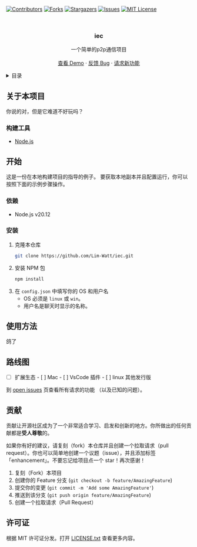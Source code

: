 <div id="top"></div>

[![Contributors][contributors-shield]][contributors-url]
[![Forks][forks-shield]][forks-url]
[![Stargazers][stars-shield]][stars-url]
[![Issues][issues-shield]][issues-url]
[![MIT License][license-shield]][license-url]

<!-- 项目 LOGO -->
<br />
<div align="center">

  <h3 align="center">iec</h3>

  <p align="center">
    一个简单的p2p通信项目
    <br />
    <br />
    <a href="https://github.com/Lim-Watt/iec">查看 Demo</a>
    ·
    <a href="https://github.com/Lim-Watt/iec/issues">反馈 Bug</a>
    ·
    <a href="https://github.com/Lim-Watt/iec/issues">请求新功能</a>
  </p>
</div>



<!-- 目录 -->
<details>
  <summary>目录</summary>
  <ol>
    <li>
      <a href="#关于本项目">关于本项目</a>
      <ul>
        <li><a href="#构建工具">构建工具</a></li>
      </ul>
    </li>
    <li>
      <a href="#开始">开始</a>
      <ul>
        <li><a href="#依赖">依赖</a></li>
        <li><a href="#安装">安装</a></li>
      </ul>
    </li>
    <li><a href="#使用方法">使用方法</a></li>
    <li><a href="#路线图">路线图</a></li>
    <li><a href="#贡献">贡献</a></li>
    <li><a href="#许可证">许可证</a></li>
    <li><a href="#联系我们">联系我们</a></li>
    <li><a href="#致谢">致谢</a></li>
  </ol>
</details>



<!-- 关于本项目 -->
## 关于本项目

你说的对，但是它难道不好玩吗？

### 构建工具

* [Node.js](https://nodejs.org/)

<!-- 开始 -->
## 开始

这是一份在本地构建项目的指导的例子。
要获取本地副本并且配置运行，你可以按照下面的示例步骤操作。

### 依赖

* Node.js v20.12

### 安装


1. 克隆本仓库
   ```sh
   git clone https://github.com/Lim-Watt/iec.git
   ```
3. 安装 NPM 包
   ```sh
   npm install
   ```
4. 在 `config.json` 中填写你的 OS 和用户名
   - OS 必须是 `linux` 或 `win`。
   - 用户名是聊天时显示的名称。

<!-- 使用方法 示例 -->
## 使用方法

鸽了

<!-- 路线图 -->
## 路线图

- [ ] 扩展生态
      - [ ] Mac
      - [ ] VsCode 插件
      - [ ] linux 其他发行版

到 [open issues](https://github.com/Lim-Watt/iec/issues) 页查看所有请求的功能 （以及已知的问题）。

<!-- 贡献 -->
## 贡献

贡献让开源社区成为了一个非常适合学习、启发和创新的地方。你所做出的任何贡献都是**受人尊敬**的。

如果你有好的建议，请复刻（fork）本仓库并且创建一个拉取请求（pull request）。你也可以简单地创建一个议题（issue），并且添加标签「enhancement」。不要忘记给项目点一个 star！再次感谢！

1. 复刻（Fork）本项目
2. 创建你的 Feature 分支 (`git checkout -b feature/AmazingFeature`)
3. 提交你的变更 (`git commit -m 'Add some AmazingFeature'`)
4. 推送到该分支 (`git push origin feature/AmazingFeature`)
5. 创建一个拉取请求（Pull Request）

<!-- 许可证 -->
## 许可证

根据 MIT 许可证分发。打开 [LICENSE.txt](LICENSE.txt) 查看更多内容。

<!-- MARKDOWN 链接 & 图片 -->
<!-- https://www.markdownguide.org/basic-syntax/#reference-style-links -->
[contributors-shield]: https://img.shields.io/github/contributors/Lim-Watt/iec.svg?style=for-the-badge
[contributors-url]: https://github.com/Lim-Watt/iec/graphs/contributors
[forks-shield]: https://img.shields.io/github/forks/Lim-Watt/iec.svg?style=for-the-badge
[forks-url]: https://github.com/Lim-Watt/iec/network/members
[stars-shield]: https://img.shields.io/github/stars/Lim-Watt/iec.svg?style=for-the-badge
[stars-url]: https://github.com/Lim-Watt/iec/stargazers
[issues-shield]: https://img.shields.io/github/issues/Lim-Watt/iec.svg?style=for-the-badge
[issues-url]: https://github.com/Lim-Watt/iec/issues
[license-shield]: https://img.shields.io/github/license/Lim-Watt/iec.svg?style=for-the-badge
[license-url]: https://github.com/Lim-Watt/iec/blob/master/LICENSE.txt
